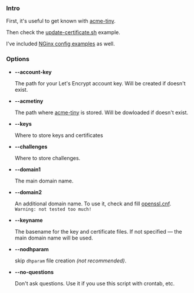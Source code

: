 ### Intro

First, it's useful to get known with [acme-tiny](https://github.com/diafygi/acme-tiny).

Then check the [update-certificate.sh](update-certificate.sh.example) example.

I've included [NGinx config examples](nginx) as well.

### Options

- **--account-key**

   The path for your Let's Encrypt account key.
   Will be created if doesn't exist.

- **--acmetiny**

   The path where [acme-tiny](https://github.com/diafygi/acme-tiny) is stored.
   Will be dowloaded if doesn't exist.

- **--keys**

   Where to store keys and certificates

- **--challenges**

   Where to store challenges.

- **--domain1**

   The main domain name.

- **--domain2**

   An additional domain name.
   To use it, check and fill [openssl.cnf](openssl.cnf.example).
   `Warning: not tested too much!`

- **--keyname**

   The basename for the key and certificate files.
   If not specified — the main domain name will be used.

- **--nodhparam**

   skip `dhparam` file creation _(not recommended)_.

- **--no-questions**

   Don't ask questions.
   Use it if you use this script with crontab, etc.
